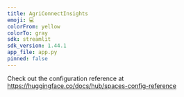 ```yaml
---
title: AgriConnectInsights
emoji: 💻
colorFrom: yellow
colorTo: gray
sdk: streamlit
sdk_version: 1.44.1
app_file: app.py
pinned: false
---
```


Check out the configuration reference at https://huggingface.co/docs/hub/spaces-config-reference
